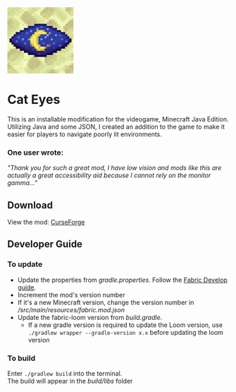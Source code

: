 <img src="logo.png" width="150px">

# Cat Eyes
This is an installable modification for the videogame, Minecraft Java Edition.  
Utilizing Java and some JSON, I created an addition to the game to make it easier for players to navigate poorly lit environments.

### One user wrote:
*"Thank you for such a great mod, I have low vision and mods like this are actually a great accessibility aid because I cannot rely on the monitor gamma..."*  

## Download
View the mod: [CurseForge](https://www.curseforge.com/minecraft/mc-mods/cat-eyes-night-vision-toggle-mod)

## Developer Guide

### To update
- Update the properties from *gradle.properties*. Follow the [Fabric Develop guide](https://fabricmc.net/develop/).
- Increment the mod's version number
- If it's a new Minecraft version, change the version number in */src/main/resources/fabric.mod.json*
- Update the fabric-loom version from *build.gradle*.  
  - If a new gradle version is required to update the Loom version, use ```./gradlew wrapper --gradle-version x.x``` before updating the loom version

### To build
Enter ```./gradlew build``` into the terminal.<br>
The build will appear in the *build/libs* folder

